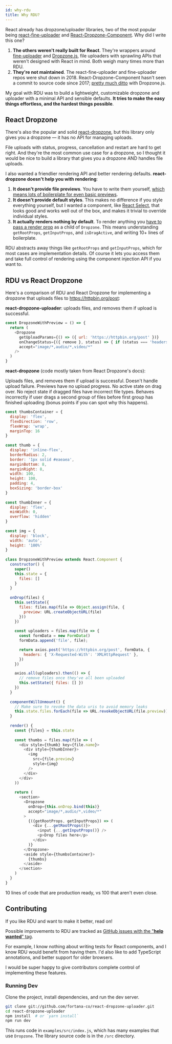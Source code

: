 ```yaml
---
id: why-rdu
title: Why RDU?
---
```



React already has dropzone/uploader libraries, two of the most popular being [react-fine-uploader](https://github.com/FineUploader/react-fine-uploader) and [React-Dropzone-Component](https://github.com/felixrieseberg/React-Dropzone-Component). Why did I write this one?

1. __The others weren't really built for React__. They're wrappers around [fine-uploader](https://fineuploader.com/) and [Dropzone.js](https://www.dropzonejs.com/), file uploaders with sprawling APIs that weren't designed with React in mind. Both weigh many times more than RDU.
2. __They're not maintained__. The react-fine-uploader and fine-uploader repos were shut down in 2018. React-Dropzone-Component hasn't seen a commit to source code since 2017; [pretty much ditto](https://gitlab.com/meno/dropzone/issues/74) with Dropzone.js.

My goal with RDU was to build a lightweight, customizable dropzone and uploader with a minimal API and sensible defaults. __It tries to make the easy things effortless, and the hardest things possible__.


## React Dropzone
There's also the popular and solid [react-dropzone](https://react-dropzone.netlify.com/), but this library only gives you a dropzone — it has no API for managing uploads.

File uploads with status, progress, cancellation and restart are hard to get right. And they're the most common use case for a dropzone, so I thought it would be nice to build a library that gives you a dropzone AND handles file uploads.

I also wanted a friendlier rendering API and better rendering defaults. __react-dropzone doesn't help you with rendering__:

1. __It doesn't provide file previews__. You have to write them yourself, [which means lots of boilerplate for even basic previews](https://react-dropzone.netlify.com/#previews).
2. __It doesn't provide default styles__. This makes no difference if you style everything yourself, but I wanted a component, like [React Select](https://react-select.com/styles), that looks good and works well out of the box, and makes it trivial to override individual styles.
3. __It actually renders nothing by default__. To render anything you [have to pass a render prop](https://react-dropzone.netlify.com/) as a child of `Dropzone`. This means understanding `getRootProps`, `getInputProps`, and `isDragActive`, and writing 10+ lines of boilerplate.

RDU abstracts away things like `getRootProps` and `getInputProps`, which for most cases are implementation details. Of course it lets you access them and take full control of rendering using the component injection API if you want to.


## RDU vs React Dropzone
Here's a comparison of RDU and React Dropzone for implementing a dropzone that uploads files to <https://httpbin.org/post>:

__react-dropzone-uploader__: uploads files, and removes them if upload is successful.

~~~js
const DropzoneWithPreview = () => {
  return (
    <Dropzone
      getUploadParams={() => ({ url: 'https://httpbin.org/post' })}
      onChangeStatus={({ remove }, status) => { if (status === 'headers_received') remove() }}
      accept="image/*,audio/*,video/*"
    />
  )
}
~~~

__react-dropzone__ (code mostly taken from React Dropzone's docs):

Uploads files, and removes them if upload is successful. Doesn't handle upload failure. Previews have no upload progress. No active state on drag over. No reject state if dragged files have incorrect file types. Behaves incorrectly if user drags a second group of files before first group has finished uploading (bonus points if you can spot why this happens).

~~~js
const thumbsContainer = {
  display: 'flex',
  flexDirection: 'row',
  flexWrap: 'wrap',
  marginTop: 16
}
​
const thumb = {
  display: 'inline-flex',
  borderRadius: 2,
  border: '1px solid #eaeaea',
  marginBottom: 8,
  marginRight: 8,
  width: 100,
  height: 100,
  padding: 4,
  boxSizing: 'border-box'
}
​
const thumbInner = {
  display: 'flex',
  minWidth: 0,
  overflow: 'hidden'
}
​
const img = {
  display: 'block',
  width: 'auto',
  height: '100%'
}
​
class DropzoneWithPreview extends React.Component {
  constructor() {
    super()
    this.state = {
      files: []
    }
  }
​
  onDrop(files) {
    this.setState({
      files: files.map(file => Object.assign(file, {
        preview: URL.createObjectURL(file)
      }))
    })
    
    const uploaders = files.map(file => {
      const formData = new FormData()
      formData.append('file', file);

      return axios.post('https://httpbin.org/post', formData, {
        headers: { 'X-Requested-With': 'XMLHttpRequest' },
      })
    })

    axios.all(uploaders).then(() => {
      // remove files once they've all been uploaded
      this.setState({ files: [] })
    })
  }
​
  componentWillUnmount() {
    // Make sure to revoke the data uris to avoid memory leaks
    this.state.files.forEach(file => URL.revokeObjectURL(file.preview))
  }
​
  render() {
    const {files} = this.state
​
    const thumbs = files.map(file => (
      <div style={thumb} key={file.name}>
        <div style={thumbInner}>
          <img
            src={file.preview}
            style={img}
          />
        </div>
      </div>
    ))
​
    return (
      <section>
        <Dropzone
          onDrop={this.onDrop.bind(this)}
          accept="image/*,audio/*,video/*"
        >
          {({getRootProps, getInputProps}) => (
            <div {...getRootProps()}>
              <input {...getInputProps()} />
              <p>Drop files here</p>
            </div>
          )}
        </Dropzone>
        <aside style={thumbsContainer}>
          {thumbs}
        </aside>
      </section>
    )
  }
}
~~~

10 lines of code that are production ready, vs 100 that aren't even close.


## Contributing
If you like RDU and want to make it better, read on!

Possible improvements to RDU are tracked as [GitHub issues with the "__help wanted__" tag](https://github.com/fortana-co/react-dropzone-uploader/labels/help%20wanted).

For example, I know nothing about writing tests for React components, and I know RDU would benefit from having them. I'd also like to add TypeScript annotations, and better support for older browsers.

I would be super happy to give contributors complete control of implementing these features.


### Running Dev
Clone the project, install dependencies, and run the dev server.

~~~sh
git clone git://github.com/fortana-co/react-dropzone-uploader.git
cd react-dropzone-uploader
npm install  # or `yarn install`
npm run dev
~~~

This runs code in `examples/src/index.js`, which has many examples that use `Dropzone`. The library source code is in the `/src` directory.
